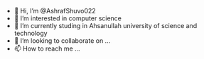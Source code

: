 - 👋 Hi, I’m @AshrafShuvo022
- 👀 I’m interested in computer science
- 🌱 I’m currently studing in Ahsanullah university of science and technology
- 💞️ I’m looking to collaborate on ...
- 📫 How to reach me ...

<!---
AshrafShuvo022/AshrafShuvo022 is a ✨ special ✨ repository because its `README.md` (this file) appears on your GitHub profile.
You can click the Preview link to take a look at your changes.
--->
